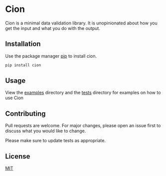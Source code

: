 # Cion

Cion is a minimal data validation library. It is unopinionated about how you get the input and what you do with the output.

## Installation

Use the package manager [pip](https://pip.pypa.io/en/stable/) to install cion.

```bash
pip install cion
```

## Usage

View the [examples](/examples) directory and the [tests](/tests) directory for examples on how to use Cion

## Contributing
Pull requests are welcome. For major changes, please open an issue first to discuss what you would like to change.

Please make sure to update tests as appropriate.

## License
[MIT](https://choosealicense.com/licenses/mit/)